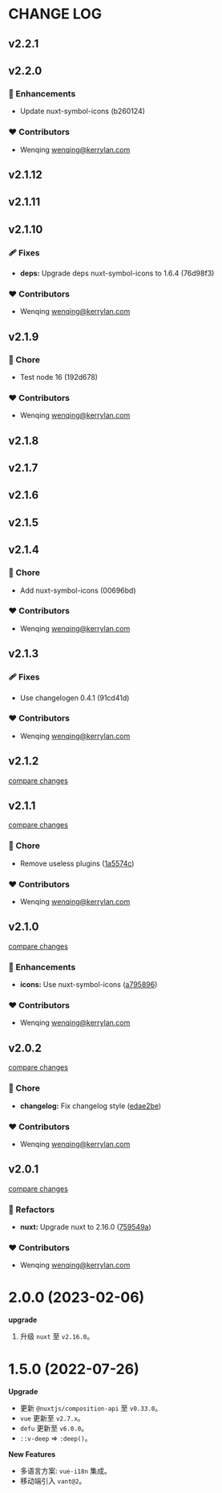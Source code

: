 # CHANGE LOG

## v2.2.1

## v2.2.0


### 🚀 Enhancements

  - Update nuxt-symbol-icons (b260124)

### ❤️  Contributors

- Wenqing <wenqing@kerrylan.com>

## v2.1.12

## v2.1.11

## v2.1.10


### 🩹 Fixes

  - **deps:** Upgrade deps nuxt-symbol-icons to 1.6.4 (76d98f3)

### ❤️  Contributors

- Wenqing <wenqing@kerrylan.com>

## v2.1.9


### 🏡 Chore

  - Test node 16 (192d678)

### ❤️  Contributors

- Wenqing <wenqing@kerrylan.com>

## v2.1.8

## v2.1.7

## v2.1.6

## v2.1.5

## v2.1.4


### 🏡 Chore

  - Add nuxt-symbol-icons (00696bd)

### ❤️  Contributors

- Wenqing <wenqing@kerrylan.com>

## v2.1.3


### 🩹 Fixes

  - Use changelogen 0.4.1 (91cd41d)

### ❤️  Contributors

- Wenqing <wenqing@kerrylan.com>

## v2.1.2

[compare changes](https://github.com/yisibell/nuxt-app-starter/compare/v2.1.1...v2.1.2)

## v2.1.1

[compare changes](https://github.com/yisibell/nuxt-app-starter/compare/v2.1.0...v2.1.1)


### 🏡 Chore

  - Remove useless plugins ([1a5574c](https://github.com/yisibell/nuxt-app-starter/commit/1a5574c))

### ❤️  Contributors

- Wenqing <wenqing@kerrylan.com>

## v2.1.0

[compare changes](https://github.com/yisibell/nuxt-app-starter/compare/v2.0.2...v2.1.0)


### 🚀 Enhancements

  - **icons:** Use nuxt-symbol-icons ([a795896](https://github.com/yisibell/nuxt-app-starter/commit/a795896))

### ❤️  Contributors

- Wenqing <wenqing@kerrylan.com>

## v2.0.2

[compare changes](https://github.com/yisibell/nuxt-app-starter/compare/v2.0.1...v2.0.2)


### 🏡 Chore

  - **changelog:** Fix changelog style ([edae2be](https://github.com/yisibell/nuxt-app-starter/commit/edae2be))

### ❤️  Contributors

- Wenqing <wenqing@kerrylan.com>

## v2.0.1

[compare changes](https://github.com/yisibell/nuxt-app-starter/compare/v2.0.0...v2.0.1)


### 💅 Refactors

  - **nuxt:** Upgrade nuxt to 2.16.0 ([759549a](https://github.com/yisibell/nuxt-app-starter/commit/759549a))

### ❤️  Contributors

- Wenqing <wenqing@kerrylan.com>


# 2.0.0 (2023-02-06)

**upgrade**

1. 升级 `nuxt` 至 `v2.16.0`。

# 1.5.0 (2022-07-26)

**Upgrade**

- 更新 `@nuxtjs/composition-api` 至 `v0.33.0`。
- `vue` 更新至 `v2.7.x`。
- `defu` 更新至 `v6.0.0`。
- `::v-deep` => `:deep()`。

**New Features**

- 多语言方案: `vue-i18n` 集成。
- 移动端引入 `vant@2`。


